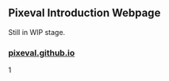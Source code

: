 ## Pixeval Introduction Webpage

Still in WIP stage.

### [pixeval.github.io](https://pixeval.github.io)
1
